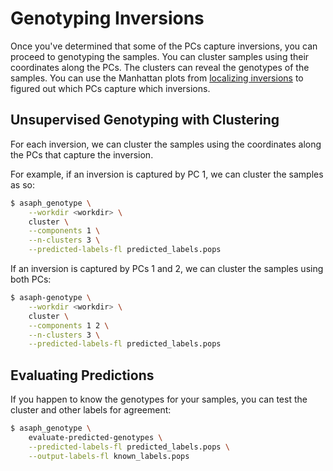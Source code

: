 # Genotyping Inversions

Once you've determined that some of the PCs capture inversions, you can proceed to genotyping the samples.  You can cluster samples using their coordinates along the PCs.  The clusters can reveal the genotypes of the samples.  You can use the Manhattan plots from [localizing inversions](localizing-inversions.md) to figured out which PCs capture which inversions.

## Unsupervised Genotyping with Clustering
For each inversion, we can cluster the samples using the coordinates along the PCs that capture the inversion.

For example, if an inversion is captured by PC 1, we can cluster the samples as so:

```bash
$ asaph_genotype \
    --workdir <workdir> \
	cluster \
	--components 1 \
	--n-clusters 3 \
	--predicted-labels-fl predicted_labels.pops
```

If an inversion is captured by PCs 1 and 2, we can cluster the samples using both PCs:

```bash
$ asaph-genotype \
    --workdir <workdir> \
	cluster \
	--components 1 2 \
	--n-clusters 3 \
	--predicted-labels-fl predicted_labels.pops
```

## Evaluating Predictions
If you happen to know the genotypes for your samples, you can test the cluster and other labels for agreement:

```bash
$ asaph_genotype \
	evaluate-predicted-genotypes \
	--predicted-labels-fl predicted_labels.pops \
	--output-labels-fl known_labels.pops
```

